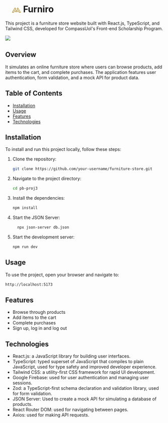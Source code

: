 # <img src="./src/assets/furniro-icon.svg" alt="Logotype" style="margin-left: 20px; vertical-align: middle; width: 30px" /> Furniro

This project is a furniture store website built with React.js, TypeScript, and Tailwind CSS, developed for CompassUol's Front-end Scholarship Program.

<img src='./src/furniro-site.gif'>

## Overview

It simulates an online furniture store where users can browse products, add items to the cart, and complete purchases. The application features user authentication, form validation, and a mock API for product data.

## Table of Contents

- [Installation](#installation)
- [Usage](#usage)
- [Features](#features)
- [Technologies](#technologies)

## Installation

To install and run this project locally, follow these steps:

1. Clone the repository:

   ```bash
   git clone https://github.com/your-username/furniture-store.git
   ```

2. Navigate to the project directory:

   ```bash
   cd pb-proj3
   ```

3. Install the dependencies:

   ```bash
   npm install
   ```

4. Start the JSON Server:

   ```bash
     npx json-server db.json
   ```

5. Start the development server:
   ```bash
   npm run dev
   ```

## Usage

To use the project, open your browser and navigate to:

```bash
http://localhost:5173
```

## Features

- Browse through products
- Add items to the cart
- Complete purchases
- Sign up, log in and log out

## Technologies

- React.js: a JavaScript library for building user interfaces.
- TypeScript: typed superset of JavaScript that compiles to plain JavaScript, used for type safety and improved developer experience.
- Tailwind CSS: a utility-first CSS framework for rapid UI development.
- Google Firebase: used for user authentication and managing user sessions.
- Zod: a TypeScript-first schema declaration and validation library, used for form validation.
- JSON Server: Used to create a mock API for simulating a database of products.
- React Router DOM: used for navigating between pages.
- Axios: used for making API requests.
